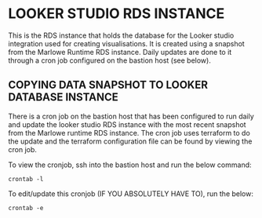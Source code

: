 # LOOKER STUDIO RDS INSTANCE

This is the RDS instance that holds the database for the Looker studio integration used for creating visualisations. It is created using a snapshot from the Marlowe Runtime RDS instance. Daily updates are done to it through a cron job configured on the bastion host (see below).

## COPYING DATA SNAPSHOT TO LOOKER DATABASE INSTANCE

There is a cron job on the bastion host that has been configured to run daily and update the looker studio RDS instance with the most recent snapshot from the Marlowe runtime RDS instance. The cron job uses terraform to do the update and the terraform configuration file can be found by viewing the cron job. 

To view the cronjob, ssh into the bastion host and run the below command:

```crontab -l```

To edit/update this cronjob (IF YOU ABSOLUTELY HAVE TO), run the below:

```crontab -e```
